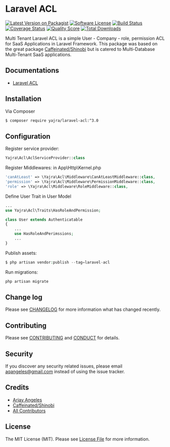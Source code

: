 # Laravel ACL

[![Latest Version on Packagist][ico-version]][link-packagist]
[![Software License][ico-license]](LICENSE.md)
[![Build Status][ico-travis]][link-travis]
[![Coverage Status][ico-scrutinizer]][link-scrutinizer]
[![Quality Score][ico-code-quality]][link-code-quality]
[![Total Downloads][ico-downloads]][link-downloads]

Multi Tenant Laravel ACL is a simple User - Company - role, permission ACL for SaaS Applications in Laravel Framework.
This package was based on the great package [Caffeinated/Shinobi](https://github.com/yajra/laravel-acl) but is catered to Multi-Database Multi-Tenant SaaS applications.

## Documentations
- [Laravel ACL][link-docs]

## Installation

Via Composer

``` bash
$ composer require yajra/laravel-acl:^3.0
```

## Configuration
Register service provider:
``` php
Yajra\Acl\AclServiceProvider::class
```

Register Middlewares: in App\Http\Kernel.php
```php
'canAtLeast' => \Yajra\Acl\Middleware\CanAtLeastMiddleware::class,
'permission' => \Yajra\Acl\Middleware\PermissionMiddleware::class,
'role' => \Yajra\Acl\Middleware\RoleMiddleware::class,
```

Define User Trait in User Model
```php
...
use Yajra\Acl\Traits\HasRoleAndPermission;

class User extends Authenticatable
{
	...
	use HasRoleAndPerimssions; 
	...
}
```

Publish assets:
```php
$ php artisan vendor:publish --tag=laravel-acl
```

Run migrations:
```php
php artisan migrate
```

## Change log

Please see [CHANGELOG](CHANGELOG.md) for more information what has changed recently.

## Contributing

Please see [CONTRIBUTING](CONTRIBUTING.md) and [CONDUCT](CONDUCT.md) for details.

## Security

If you discover any security related issues, please email aqangeles@gmail.com instead of using the issue tracker.

## Credits

- [Arjay Angeles][link-author]
- [Caffeinated/Shinobi](https://github.com/caffeinated/shinobi)
- [All Contributors][link-contributors]

## License

The MIT License (MIT). Please see [License File](LICENSE.md) for more information.

[ico-version]: https://img.shields.io/packagist/v/muhammadsaeedparacha/multi-tenant-laravel-acl.svg?style=flat-square
[ico-license]: https://img.shields.io/badge/license-MIT-brightgreen.svg?style=flat-square
[ico-travis]: https://img.shields.io/travis/yajra/laravel-acl/master.svg?style=flat-square
[ico-scrutinizer]: https://img.shields.io/scrutinizer/coverage/g/yajra/laravel-acl.svg?style=flat-square
[ico-code-quality]: https://img.shields.io/scrutinizer/g/yajra/laravel-acl.svg?style=flat-square
[ico-downloads]: https://img.shields.io/packagist/dt/yajra/laravel-acl.svg?style=flat-square

[link-packagist]: https://packagist.org/packages/muhammadsaeedparacha/multi-tenant-laravel-acl
[link-travis]: https://travis-ci.org/yajra/laravel-acl
[link-scrutinizer]: https://scrutinizer-ci.com/g/yajra/laravel-acl/code-structure
[link-code-quality]: https://scrutinizer-ci.com/g/muhammadsaeedparacha/multi-tenant-laravel-acl
[link-downloads]: https://packagist.org/packages/muhammadsaeedparacha/multi-tenant-laravel-acl
[link-author]: https://github.com/muhammadsaeedparacha
[link-contributors]: ../../contributors
[link-docs]: https://yajrabox.com/docs/laravel-acl/3.0
